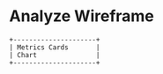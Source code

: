 # Analyze Wireframe

```
+---------------------+
| Metrics Cards       |
| Chart               |
+---------------------+
```
